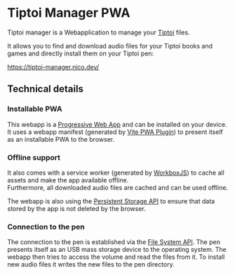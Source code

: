# Tiptoi Manager PWA

Tiptoi manager is a Webapplication to manage your [Tiptoi](https://www.ravensburger.de/de-DE/entdecken/tiptoi) files.

It allows you to find and download audio files for your Tiptoi books and games and directly install them on your Tiptoi pen:

https://tiptoi-manager.nico.dev/

## Technical details

### Installable PWA
This webapp is a [Progressive Web App](https://web.dev/progressive-web-apps/) and can be installed on your device.  
It uses a webapp manifest (generated by [Vite PWA Plugin](https://vite-pwa-org.netlify.app/)) to present itself as an installable PWA to the browser.

### Offline support
It also comes with a service worker (generated by [WorkboxJS](https://developer.chrome.com/docs/workbox/)) to cache all assets and make the app available offline.  
Furthermore, all downloaded audio files are cached and can be used offline.

The webapp is also using the [Persistent Storage API](https://web.dev/articles/persistent-storage) to ensure that data stored by the app is not deleted by the browser.

### Connection to the pen
The connection to the pen is established via the [File System API](https://developer.chrome.com/articles/file-system-access/). The pen presents itself as an USB mass storage device to the operating system. The webapp then tries to access the volume and read the files from it. To install new audio files it writes the new files to the pen directory.